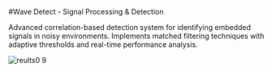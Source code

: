 #Wave Detect - Signal Processing & Detection 

Advanced correlation-based detection system for identifying embedded signals in noisy environments. Implements matched filtering techniques with adaptive thresholds and real-time performance analysis.


![reults0 9](https://github.com/user-attachments/assets/8ad1a13a-0d3e-468c-b2f5-b4b30225e7a0)
